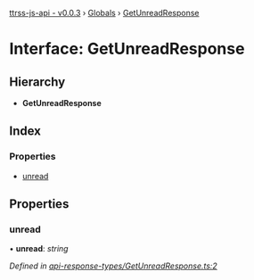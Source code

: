 [ttrss-js-api - v0.0.3](../README.md) › [Globals](../globals.md) › [GetUnreadResponse](getunreadresponse.md)

# Interface: GetUnreadResponse

## Hierarchy

* **GetUnreadResponse**

## Index

### Properties

* [unread](getunreadresponse.md#unread)

## Properties

###  unread

• **unread**: *string*

*Defined in [api-response-types/GetUnreadResponse.ts:2](https://github.com/fchristl/ttrss-js-api/blob/b657f8c/src/api-response-types/GetUnreadResponse.ts#L2)*
